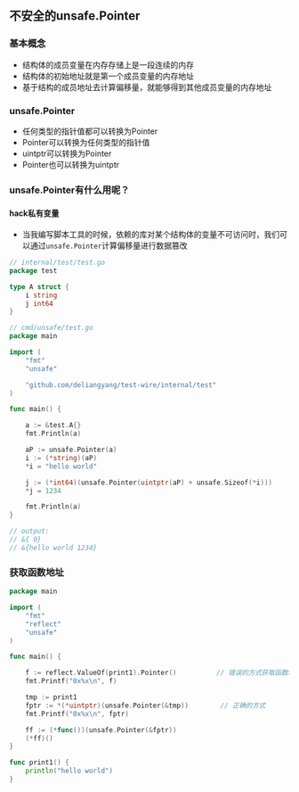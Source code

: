 
## 不安全的unsafe.Pointer

### 基本概念
- 结构体的成员变量在内存存储上是一段连续的内存
- 结构体的初始地址就是第一个成员变量的内存地址
- 基于结构的成员地址去计算偏移量，就能够得到其他成员变量的内存地址

### unsafe.Pointer
- 任何类型的指针值都可以转换为Pointer
- Pointer可以转换为任何类型的指针值
- uintptr可以转换为Pointer
- Pointer也可以转换为uintptr

### unsafe.Pointer有什么用呢？

#### hack私有变量
- 当我编写脚本工具的时候，依赖的库对某个结构体的变量不可访问时，我们可以通过`unsafe.Pointer`计算偏移量进行数据篡改
```go
// internal/test/test.go
package test

type A struct {
	i string
	j int64
}
```
```go
// cmd/unsafe/test.go
package main

import (
	"fmt"
	"unsafe"

	"github.com/deliangyang/test-wire/internal/test"
)

func main() {

	a := &test.A{}
	fmt.Println(a)

	aP := unsafe.Pointer(a)
	i := (*string)(aP)
	*i = "hello world"

	j := (*int64)(unsafe.Pointer(uintptr(aP) + unsafe.Sizeof(*i)))
	*j = 1234

	fmt.Println(a)
}

// output:
// &{ 0}
// &{hello world 1234}
```

### 获取函数地址
```go
package main

import (
	"fmt"
	"reflect"
	"unsafe"
)

func main() {

	f := reflect.ValueOf(print1).Pointer()		    // 错误的方式获取函数地址
	fmt.Printf("0x%x\n", f)

	tmp := print1
	fptr := *(*uintptr)(unsafe.Pointer(&tmp))		 // 正确的方式
	fmt.Printf("0x%x\n", fptr)

	ff := (*func())(unsafe.Pointer(&fptr))
	(*ff)()
}

func print1() {
	println("hello world")
}
```